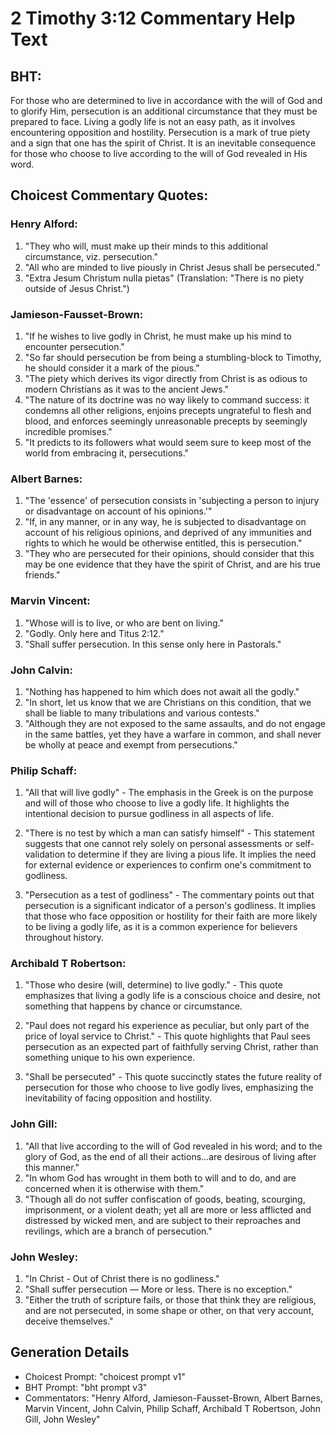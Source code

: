 # 2 Timothy 3:12 Commentary Help Text

## BHT:
For those who are determined to live in accordance with the will of God and to glorify Him, persecution is an additional circumstance that they must be prepared to face. Living a godly life is not an easy path, as it involves encountering opposition and hostility. Persecution is a mark of true piety and a sign that one has the spirit of Christ. It is an inevitable consequence for those who choose to live according to the will of God revealed in His word.

## Choicest Commentary Quotes:
### Henry Alford:
1. "They who will, must make up their minds to this additional circumstance, viz. persecution."
2. "All who are minded to live piously in Christ Jesus shall be persecuted."
3. "Extra Jesum Christum nulla pietas" (Translation: "There is no piety outside of Jesus Christ.")

### Jamieson-Fausset-Brown:
1. "If he wishes to live godly in Christ, he must make up his mind to encounter persecution."
2. "So far should persecution be from being a stumbling-block to Timothy, he should consider it a mark of the pious."
3. "The piety which derives its vigor directly from Christ is as odious to modern Christians as it was to the ancient Jews."
4. "The nature of its doctrine was no way likely to command success: it condemns all other religions, enjoins precepts ungrateful to flesh and blood, and enforces seemingly unreasonable precepts by seemingly incredible promises."
5. "It predicts to its followers what would seem sure to keep most of the world from embracing it, persecutions."

### Albert Barnes:
1. "The 'essence' of persecution consists in 'subjecting a person to injury or disadvantage on account of his opinions.'"
2. "If, in any manner, or in any way, he is subjected to disadvantage on account of his religious opinions, and deprived of any immunities and rights to which he would be otherwise entitled, this is persecution."
3. "They who are persecuted for their opinions, should consider that this may be one evidence that they have the spirit of Christ, and are his true friends."

### Marvin Vincent:
1. "Whose will is to live, or who are bent on living."
2. "Godly. Only here and Titus 2:12."
3. "Shall suffer persecution. In this sense only here in Pastorals."

### John Calvin:
1. "Nothing has happened to him which does not await all the godly." 
2. "In short, let us know that we are Christians on this condition, that we shall be liable to many tribulations and various contests." 
3. "Although they are not exposed to the same assaults, and do not engage in the same battles, yet they have a warfare in common, and shall never be wholly at peace and exempt from persecutions."

### Philip Schaff:
1. "All that will live godly" - The emphasis in the Greek is on the purpose and will of those who choose to live a godly life. It highlights the intentional decision to pursue godliness in all aspects of life.

2. "There is no test by which a man can satisfy himself" - This statement suggests that one cannot rely solely on personal assessments or self-validation to determine if they are living a pious life. It implies the need for external evidence or experiences to confirm one's commitment to godliness.

3. "Persecution as a test of godliness" - The commentary points out that persecution is a significant indicator of a person's godliness. It implies that those who face opposition or hostility for their faith are more likely to be living a godly life, as it is a common experience for believers throughout history.

### Archibald T Robertson:
1. "Those who desire (will, determine) to live godly." - This quote emphasizes that living a godly life is a conscious choice and desire, not something that happens by chance or circumstance.

2. "Paul does not regard his experience as peculiar, but only part of the price of loyal service to Christ." - This quote highlights that Paul sees persecution as an expected part of faithfully serving Christ, rather than something unique to his own experience.

3. "Shall be persecuted" - This quote succinctly states the future reality of persecution for those who choose to live godly lives, emphasizing the inevitability of facing opposition and hostility.

### John Gill:
1. "All that live according to the will of God revealed in his word; and to the glory of God, as the end of all their actions...are desirous of living after this manner." 
2. "In whom God has wrought in them both to will and to do, and are concerned when it is otherwise with them."
3. "Though all do not suffer confiscation of goods, beating, scourging, imprisonment, or a violent death; yet all are more or less afflicted and distressed by wicked men, and are subject to their reproaches and revilings, which are a branch of persecution."

### John Wesley:
1. "In Christ - Out of Christ there is no godliness." 
2. "Shall suffer persecution — More or less. There is no exception." 
3. "Either the truth of scripture fails, or those that think they are religious, and are not persecuted, in some shape or other, on that very account, deceive themselves."


## Generation Details
- Choicest Prompt: "choicest prompt v1"
- BHT Prompt: "bht prompt v3"
- Commentators: "Henry Alford, Jamieson-Fausset-Brown, Albert Barnes, Marvin Vincent, John Calvin, Philip Schaff, Archibald T Robertson, John Gill, John Wesley"
